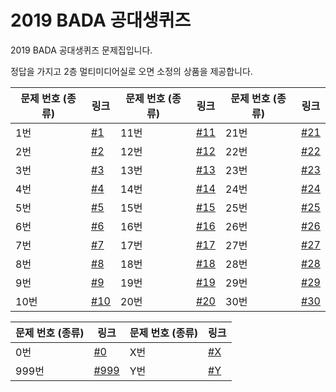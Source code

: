 # 2019 BADA 공대생퀴즈


2019 BADA 공대생퀴즈 문제집입니다.

정답을 가지고 2층 멀티미디어실로 오면 소정의 상품을 제공합니다.

문제 번호 (종류) | 링크 | 문제 번호 (종류) | 링크 | 문제 번호 (종류) | 링크 |
---|---|---|---|---|---|
1번 | [#1](1.md) | 11번 | [#11](11.md) | 21번 | [#21](21.md) |
2번 | [#2](2.md) | 12번 | [#12](12.md) | 22번 | [#22](22.md) |
3번 | [#3](3.md) | 13번 | [#13](13.md) | 23번 | [#23](23.md) |
4번 | [#4](4.md) | 14번 | [#14](14.md) | 24번 | [#24](24.md) |
5번 | [#5](5.md) | 15번 | [#15](15.md) | 25번 | [#25](25.md) |
6번 | [#6](6.md) | 16번 | [#16](16.md) | 26번 | [#26](26.md) |
7번 | [#7](7.md) | 17번 | [#17](17.md) | 27번 | [#27](27.md) |
8번 | [#8](8.md) | 18번 | [#18](18.md) | 28번 | [#28](28.md) |
9번 | [#9](9.md) | 19번 | [#19](19.md) | 29번 | [#29](29.md) |
10번 | [#10](10.md) | 20번 | [#20](20.md) | 30번 | [#30](30.md) |

문제 번호 (종류) | 링크 | 문제 번호 (종류) | 링크
---|---|---|---
0번 | [#0](0.md) | X번 | [#X](x.md)
999번 | [#999](999.md) | Y번 | [#Y](y.md)

<!--
Answer Key
1~15: https://pastebin.com/KfZttwNJ
16~30: 
999: Today's date
-->
